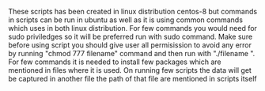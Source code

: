 These scripts has been created in linux distribution centos-8 but commands in scripts can be run in ubuntu as well as it is using common commands which uses in both linux distribution.
 For few commands you would need for sudo priviledges so it will be preferred run with  sudo command.
 Make sure before using script you should give user all permisission to avoid any error by running "chmod 777 filename" command and then run with "./filename ".
 For few commands it is needed to install few packages which are mentioned in files where it is used.
 On running few scripts the data will get be captured in another file the path of that file are mentioned in scripts itself   

